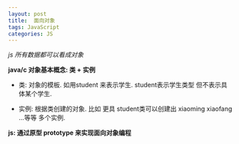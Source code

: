 ```yaml
---
layout: post
title:  面向对象
tags: JavaScript
categories: JS
---
```


*js 所有数据都可以看成对象*

**java/c 对象基本概念: 类 + 实例**
- 类:
对象的模板. 如用student 来表示学生.
student表示学生类型 但不表示具体某个学生.

- 实例:
根据类创建的对象.
比如 更具 student类可以创建出 xiaoming xiaofang ...等等 多个实例.


**js: 通过原型 prototype 来实现面向对象编程**
















